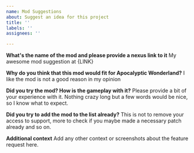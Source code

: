 ```yaml
---
name: Mod Suggestions
about: Suggest an idea for this project
title: ''
labels: ''
assignees: ''

---
```


**What's the name of the mod and please provide a nexus link to it**
My awesome mod suggestion at {LINK}

**Why do you think that this mod would fit for Apocalyptic Wonderland?**
I like the mod is not a good reason in my opinion

**Did you try the mod? How is the gameplay with it?**
Please provide a bit of your experience with it. Nothing crazy long but a few words would be nice, so I know what to expect.

**Did you try to add the mod to the list already?**
This is not to remove your access to support, more to check if you maybe made a necessary patch already and so on.

**Additional context**
Add any other context or screenshots about the feature request here.
